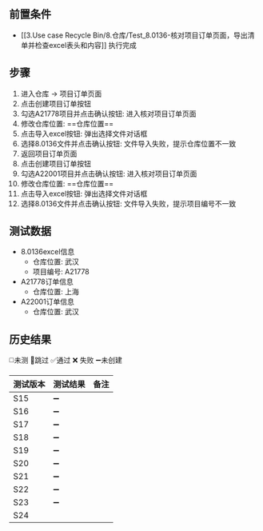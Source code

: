 
## 前置条件

- [[3.Use case Recycle Bin/8.仓库/Test_8.0136-核对项目订单页面，导出清单并检查excel表头和内容]] 执行完成

## 步骤

1. 进入仓库 -> 项目订单页面
2. 点击创建项目订单按钮
3. 勾选A21778项目并点击确认按钮: 进入核对项目订单页面
4. 修改仓库位置: ==仓库位置== 
5. 点击导入excel按钮: 弹出选择文件对话框
6. 选择8.0136文件并点击确认按钮: 文件导入失败，提示仓库位置不一致
7. 返回项目订单页面
8. 点击创建项目订单按钮
9. 勾选A22001项目并点击确认按钮: 进入核对项目订单页面
10. 修改仓库位置: ==仓库位置== 
11. 点击导入excel按钮: 弹出选择文件对话框
12. 选择8.0136文件并点击确认按钮: 文件导入失败，提示项目编号不一致


## 测试数据

- 8.0136excel信息
	- 仓库位置: 武汉
	- 项目编号: A21778
- A21778订单信息
	- 仓库位置: 上海
- A22001订单信息
	- 仓库位置: 武汉

## 历史结果
 ◻️未测    🚫跳过     ✅通过    ❌ 失败    ➖未创建
  
| 测试版本 | 测试结果 | 备注  |
| ---- | ---- | --- |
| S15  | ➖    |     |
| S16  | ➖    |     |
| S17  | ➖    |     |
| S18  | ➖    |     |
| S19  | ➖    |     |
| S20  | ➖    |     |
| S21  | ➖    |     |
| S22  | ➖    |     |
| S23  | ➖    |     |
| S24  |      |     |
